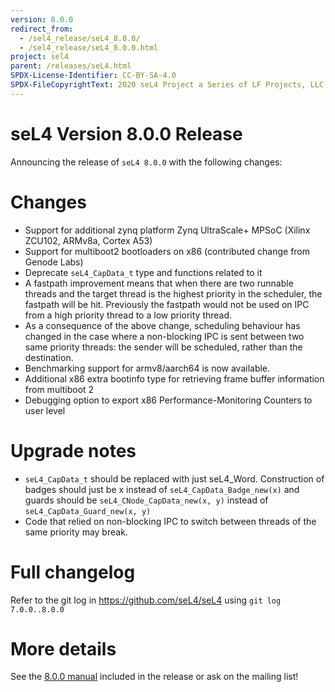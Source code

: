 ```yaml
---
version: 8.0.0
redirect_from:
  - /sel4_release/seL4_8.0.0/
  - /sel4_release/seL4_8.0.0.html
project: sel4
parent: /releases/seL4.html
SPDX-License-Identifier: CC-BY-SA-4.0
SPDX-FileCopyrightText: 2020 seL4 Project a Series of LF Projects, LLC.
---
```


# seL4 Version 8.0.0 Release
 Announcing the release of `seL4 8.0.0` with the following changes:

# Changes


- Support for additional zynq platform Zynq UltraScale+ MPSoC
        (Xilinx ZCU102, ARMv8a, Cortex A53)
- Support for multiboot2 bootloaders on x86 (contributed change
        from Genode Labs)
- Deprecate `seL4_CapData_t` type and functions related to it
- A fastpath improvement means that when there are two runnable
        threads and the target thread is the highest priority in the
        scheduler, the fastpath will be hit.
        Previously the fastpath would not be used on IPC from a
        high priority thread to a low priority thread.
- As a consequence of the above change, scheduling behaviour
has changed in the case where a non-blocking IPC is sent between two
same priority threads: the sender will be scheduled, rather than the
destination.
- Benchmarking support for armv8/aarch64 is now available.
- Additional x86 extra bootinfo type for retrieving frame buffer
information from multiboot 2
- Debugging option to export x86 Performance-Monitoring Counters to user level

# Upgrade notes


- `seL4_CapData_t` should be replaced with just seL4_Word.
        Construction of badges should just be x instead
        of `seL4_CapData_Badge_new(x)` and guards should
        be `seL4_CNode_CapData_new(x, y)` instead
        of `seL4_CapData_Guard_new(x, y)`
- Code that relied on non-blocking IPC to switch between threads
        of the same priority may break.

# Full changelog
 Refer to the git log in
<https://github.com/seL4/seL4> using `git log 7.0.0..8.0.0`

# More details
 See the
[8.0.0 manual](http://sel4.systems/Info/Docs/seL4-manual-8.0.0.pdf) included in the release or ask on the mailing list!
